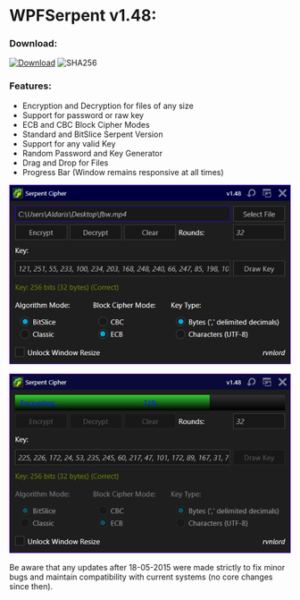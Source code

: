 # WPFSerpent v1.48:

### Download:

[![Download](https://img.shields.io/badge/Download-WPFSerpent--v1.48.exe-darkblue)](https://github.com/rvnlord/Serpent/releases/download/v1.48/WPFSerpent-v1.48.exe)
![SHA256](https://img.shields.io/badge/SHA256-24B25A1C849A1DF5B09650E99588D53693A55C50B548B8FE3B1ABD949343CCA2-darkgreen.svg)

### Features:

- Encryption and Decryption for files of any size
- Support for password or raw key
- ECB and CBC Block Cipher Modes
- Standard and BitSlice Serpent Version
- Support for any valid Key
- Random Password and Key Generator
- Drag and Drop for Files
- Progress Bar (Window remains responsive at all times)

![WPFSerpent1](/Images/2019-07-30_184016.png?raw=true "WPFSerpent1")

![WPFSerpent2](/Images/2019-07-30_184145.png?raw=true "WPFSerpent2")

Be aware that any updates after 18-05-2015 were made strictly to fix minor bugs and maintain compatibility with current systems (no core changes since then).